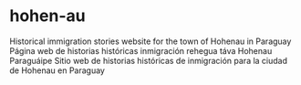 # hohen-au
Historical immigration stories website for the town of Hohenau in Paraguay 
Página web de historias históricas inmigración rehegua táva Hohenau Paraguáipe 
Sitio web de historias históricas de inmigración para la ciudad de Hohenau en Paraguay 
